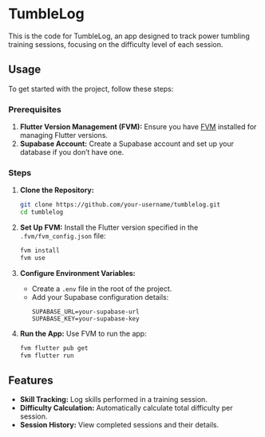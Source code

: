 # TumbleLog
This is the code for TumbleLog, an app designed to track power tumbling training sessions, focusing on the difficulty level of each session.

## Usage
To get started with the project, follow these steps:

### Prerequisites
1. **Flutter Version Management (FVM):** Ensure you have [FVM](https://fvm.app/) installed for managing Flutter versions.
2. **Supabase Account:** Create a Supabase account and set up your database if you don’t have one.

### Steps
1. **Clone the Repository:**
   ```bash
   git clone https://github.com/your-username/tumblelog.git
   cd tumblelog
   ```

2. **Set Up FVM:**
   Install the Flutter version specified in the `.fvm/fvm_config.json` file:
   ```bash
   fvm install
   fvm use
   ```

3. **Configure Environment Variables:**
   - Create a `.env` file in the root of the project.
   - Add your Supabase configuration details:
     ```env
     SUPABASE_URL=your-supabase-url
     SUPABASE_KEY=your-supabase-key
     ```

4. **Run the App:**
   Use FVM to run the app:
   ```bash
   fvm flutter pub get
   fvm flutter run
   ```

## Features
- **Skill Tracking:** Log skills performed in a training session.
- **Difficulty Calculation:** Automatically calculate total difficulty per session.
- **Session History:** View completed sessions and their details.
